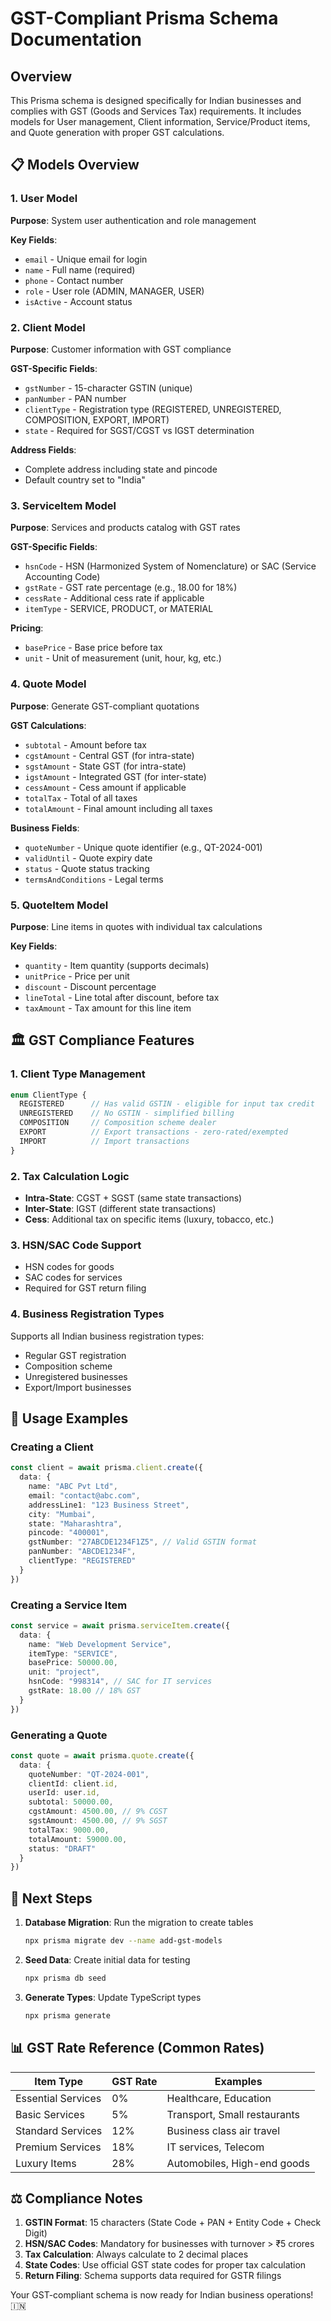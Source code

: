 # GST-Compliant Prisma Schema Documentation

## Overview
This Prisma schema is designed specifically for Indian businesses and complies with GST (Goods and Services Tax) requirements. It includes models for User management, Client information, Service/Product items, and Quote generation with proper GST calculations.

## 📋 Models Overview

### 1. User Model
**Purpose**: System user authentication and role management

**Key Fields**:
- `email` - Unique email for login
- `name` - Full name (required)
- `phone` - Contact number
- `role` - User role (ADMIN, MANAGER, USER)
- `isActive` - Account status

### 2. Client Model
**Purpose**: Customer information with GST compliance

**GST-Specific Fields**:
- `gstNumber` - 15-character GSTIN (unique)
- `panNumber` - PAN number
- `clientType` - Registration type (REGISTERED, UNREGISTERED, COMPOSITION, EXPORT, IMPORT)
- `state` - Required for SGST/CGST vs IGST determination

**Address Fields**:
- Complete address including state and pincode
- Default country set to "India"

### 3. ServiceItem Model
**Purpose**: Services and products catalog with GST rates

**GST-Specific Fields**:
- `hsnCode` - HSN (Harmonized System of Nomenclature) or SAC (Service Accounting Code)
- `gstRate` - GST rate percentage (e.g., 18.00 for 18%)
- `cessRate` - Additional cess rate if applicable
- `itemType` - SERVICE, PRODUCT, or MATERIAL

**Pricing**:
- `basePrice` - Base price before tax
- `unit` - Unit of measurement (unit, hour, kg, etc.)

### 4. Quote Model
**Purpose**: Generate GST-compliant quotations

**GST Calculations**:
- `subtotal` - Amount before tax
- `cgstAmount` - Central GST (for intra-state)
- `sgstAmount` - State GST (for intra-state)
- `igstAmount` - Integrated GST (for inter-state)
- `cessAmount` - Cess amount if applicable
- `totalTax` - Total of all taxes
- `totalAmount` - Final amount including all taxes

**Business Fields**:
- `quoteNumber` - Unique quote identifier (e.g., QT-2024-001)
- `validUntil` - Quote expiry date
- `status` - Quote status tracking
- `termsAndConditions` - Legal terms

### 5. QuoteItem Model
**Purpose**: Line items in quotes with individual tax calculations

**Key Fields**:
- `quantity` - Item quantity (supports decimals)
- `unitPrice` - Price per unit
- `discount` - Discount percentage
- `lineTotal` - Line total after discount, before tax
- `taxAmount` - Tax amount for this line item

## 🏛️ GST Compliance Features

### 1. Client Type Management
```typescript
enum ClientType {
  REGISTERED      // Has valid GSTIN - eligible for input tax credit
  UNREGISTERED    // No GSTIN - simplified billing
  COMPOSITION     // Composition scheme dealer
  EXPORT          // Export transactions - zero-rated/exempted
  IMPORT          // Import transactions
}
```

### 2. Tax Calculation Logic
- **Intra-State**: CGST + SGST (same state transactions)
- **Inter-State**: IGST (different state transactions)
- **Cess**: Additional tax on specific items (luxury, tobacco, etc.)

### 3. HSN/SAC Code Support
- HSN codes for goods
- SAC codes for services
- Required for GST return filing

### 4. Business Registration Types
Supports all Indian business registration types:
- Regular GST registration
- Composition scheme
- Unregistered businesses
- Export/Import businesses

## 💼 Usage Examples

### Creating a Client
```typescript
const client = await prisma.client.create({
  data: {
    name: "ABC Pvt Ltd",
    email: "contact@abc.com",
    addressLine1: "123 Business Street",
    city: "Mumbai",
    state: "Maharashtra",
    pincode: "400001",
    gstNumber: "27ABCDE1234F1Z5", // Valid GSTIN format
    panNumber: "ABCDE1234F",
    clientType: "REGISTERED"
  }
})
```

### Creating a Service Item
```typescript
const service = await prisma.serviceItem.create({
  data: {
    name: "Web Development Service",
    itemType: "SERVICE",
    basePrice: 50000.00,
    unit: "project",
    hsnCode: "998314", // SAC for IT services
    gstRate: 18.00 // 18% GST
  }
})
```

### Generating a Quote
```typescript
const quote = await prisma.quote.create({
  data: {
    quoteNumber: "QT-2024-001",
    clientId: client.id,
    userId: user.id,
    subtotal: 50000.00,
    cgstAmount: 4500.00, // 9% CGST
    sgstAmount: 4500.00, // 9% SGST
    totalTax: 9000.00,
    totalAmount: 59000.00,
    status: "DRAFT"
  }
})
```

## 🔧 Next Steps

1. **Database Migration**: Run the migration to create tables
   ```bash
   npx prisma migrate dev --name add-gst-models
   ```

2. **Seed Data**: Create initial data for testing
   ```bash
   npx prisma db seed
   ```

3. **Generate Types**: Update TypeScript types
   ```bash
   npx prisma generate
   ```

## 📊 GST Rate Reference (Common Rates)

| Item Type | GST Rate | Examples |
|-----------|----------|----------|
| Essential Services | 0% | Healthcare, Education |
| Basic Services | 5% | Transport, Small restaurants |
| Standard Services | 12% | Business class air travel |
| Premium Services | 18% | IT services, Telecom |
| Luxury Items | 28% | Automobiles, High-end goods |

## ⚖️ Compliance Notes

1. **GSTIN Format**: 15 characters (State Code + PAN + Entity Code + Check Digit)
2. **HSN/SAC Codes**: Mandatory for businesses with turnover > ₹5 crores
3. **Tax Calculation**: Always calculate to 2 decimal places
4. **State Codes**: Use official GST state codes for proper tax calculation
5. **Return Filing**: Schema supports data required for GSTR filings

Your GST-compliant schema is now ready for Indian business operations! 🇮🇳